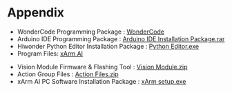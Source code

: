 # Appendix

* WonderCode Programming Package : [WonderCode](https://drive.google.com/drive/folders/1DvebM-ic0hn_MFobA7cVo24GZoXOLTgP?usp=sharing)
* Arduino IDE Programming Package : [Arduino IDE Installation Package.rar](https://drive.google.com/drive/folders/1L0oDe6uAvkiWgZLOXh2G2ArpgOHpIvWh?usp=sharing)
* Hiwonder Python Editor Installation Package : [Python Editor.exe](https://drive.google.com/drive/folders/1SEKEZvqae38Jf5IXCSFjdXkrQk-_U5w1?usp=sharing)
* Program Files: [xArm AI](https://drive.google.com/drive/folders/1KLVJwr1NkqrMO6OvIcwcJ8H1oCfsxcH2?usp=sharing)

- Vision Module Firmware & Flashing Tool : [Vision Module.zip](https://drive.google.com/drive/folders/1UrN0nHhVQQohB-JcOhbxAVWHXIxV-cwd?usp=sharing)
- Action Group Files : [Action Files.zip](https://drive.google.com/drive/folders/1bwEQ0DpBxZLljv4A9OxHMzqHle1BhSpN?usp=sharing)
- xArm AI PC Software Installation Package : [xArm setup.exe](https://drive.google.com/drive/folders/1Z1Q1itNnAltxmSNmQC3WH2Qg-ImfLCyc?usp=sharing)
